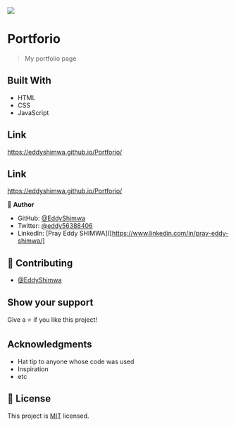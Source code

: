 ![](https://img.shields.io/badge/Microverse-blueviolet)

# Portforio

> My portfolio page


## Built With

- HTML
- CSS
- JavaScript
## Link
https://eddyshimwa.github.io/Portforio/

## Link
https://eddyshimwa.github.io/Portforio/

👤 **Author**

- GitHub: [@EddyShimwa](https://github.com/EddyShimwa)
- Twitter: [@eddy56388406](https://twitter.com/eddy56388406)
- LinkedIn: [Pray Eddy SHIMWA]([https://www.linkedin.com/in/pray-eddy-shimwa/]


## 🤝 Contributing
- [@EddyShimwa](https://github.com/EddyShimwa)


## Show your support

Give a ⭐️ if you like this project!

## Acknowledgments

- Hat tip to anyone whose code was used
- Inspiration
- etc

## 📝 License

This project is [MIT](./LICENSE) licensed.
